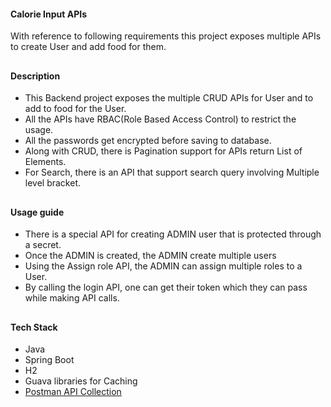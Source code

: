 #### Calorie Input APIs
With reference to following requirements this project exposes multiple APIs to create User and add food for them.

##

#### Description
* This Backend project exposes the multiple CRUD APIs for User and to add to food for the User. 
* All the APIs have RBAC(Role Based Access Control) to restrict the usage.
* All the passwords get encrypted before saving to database.
* Along with CRUD, there is Pagination support for APIs return List of Elements.
* For Search, there is an API that support search query involving Multiple level bracket.

##

#### Usage guide
* There is a special API for creating ADMIN user that is protected through a secret.
* Once the ADMIN is created, the ADMIN create multiple users
* Using the Assign role API, the ADMIN can assign multiple roles to a User.
* By calling the login API, one can get their token which they can pass while making API calls.

##

#### Tech Stack
* Java
* Spring Boot
* H2
* Guava libraries for Caching
* [Postman API Collection](https://www.postman.com/collections/300b0dd5d48c9fbef72d)